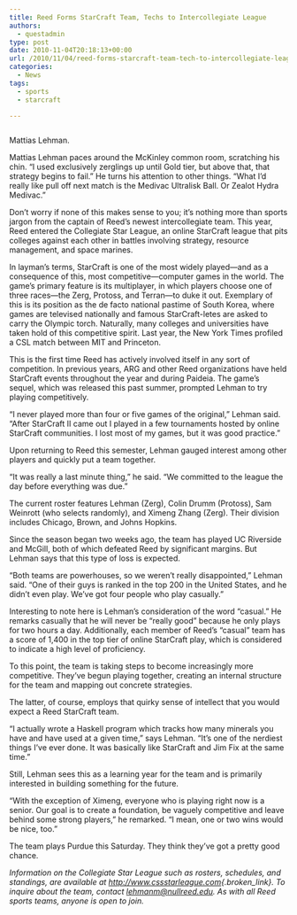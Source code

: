 ```yaml
---
title: Reed Forms StarCraft Team, Techs to Intercollegiate League
authors: 
  - questadmin
type: post
date: 2010-11-04T20:18:13+00:00
url: /2010/11/04/reed-forms-starcraft-team-tech-to-intercollegiate-league/
categories:
  - News
tags:
  - sports
  - starcraft

---
```

<div id="attachment_446" style="width: 183px" class="wp-caption alignleft">
  <a href="https://i1.wp.com/www.reedquest.org/wp-content/uploads/2010/11/starcraftmattias.jpg"><img class="size-full wp-image-446" title="starcraftmattias" src="https://i1.wp.com/www.reedquest.org/wp-content/uploads/2010/11/starcraftmattias.jpg?resize=173%2C230" alt="" data-recalc-dims="1" /></a>
  
  <p class="wp-caption-text">
    Mattias Lehman.
  </p>
</div>

Mattias Lehman paces around the McKinley common room, scratching his chin. &#8220;I used exclusively zerglings up until Gold tier, but above that, that strategy begins to fail.&#8221; He turns his attention to other things. &#8220;What I’d really like pull off next match is the Medivac Ultralisk Ball. Or Zealot Hydra Medivac.&#8221;

Don’t worry if none of this makes sense to you; it’s nothing more than sports jargon from the captain of Reed’s newest intercollegiate team. This year, Reed entered the Collegiate Star League, an online StarCraft league that pits colleges against each other in battles involving strategy, resource management, and space marines.

In layman’s terms, StarCraft is one of the most widely played—and as a consequence of this, most competitive—computer games in the world. The game’s primary feature is its multiplayer, in which players choose one of three races—the Zerg, Protoss, and Terran—to duke it out. Exemplary of this is its position as the de facto national pastime of South Korea, where games are televised nationally and famous StarCraft-letes are asked to carry the Olympic torch. Naturally, many colleges and universities have taken hold of this competitive spirit. Last year, the New York Times profiled a CSL match between MIT and Princeton.

This is the first time Reed has actively involved itself in any sort of competition. In previous years, ARG and other Reed organizations have held StarCraft events throughout the year and during Paideia. The game’s sequel, which was released this past summer, prompted Lehman to try playing competitively.

“I never played more than four or five games of the original,” Lehman said. “After StarCraft II came out I played in a few tournaments hosted by online StarCraft communities. I lost most of my games, but it was good practice.”

Upon returning to Reed this semester, Lehman gauged interest among other players and quickly put a team together.

“It was really a last minute thing,” he said. “We committed to the league the day before everything was due.”

The current roster features Lehman (Zerg), Colin Drumm (Protoss), Sam Weinrott (who selects randomly), and Ximeng Zhang (Zerg). Their division includes Chicago, Brown, and Johns Hopkins.

Since the season began two weeks ago, the team has played UC Riverside and McGill, both of which defeated Reed by significant margins. But Lehman says that this type of loss is expected.

“Both teams are powerhouses, so we weren’t really disappointed,” Lehman said. “One of their guys is ranked in the top 200 in the United States, and he didn’t even play. We’ve got four people who play casually.”

Interesting to note here is Lehman’s consideration of the word “casual.” He remarks casually that he will never be “really good” because he only plays for two hours a day. Additionally, each member of Reed’s “casual” team has a score of 1,400 in the top tier of online StarCraft play, which is considered to indicate a high level of proficiency.

To this point, the team is taking steps to become increasingly more competitive. They’ve begun playing together, creating an internal structure for the team and mapping out concrete strategies.

The latter, of course, employs that quirky sense of intellect that you would expect a Reed StarCraft team.

“I actually wrote a Haskell program which tracks how many minerals you have and have used at a given time,” says Lehman. “It’s one of the nerdiest things I’ve ever done. It was basically like StarCraft and Jim Fix at the same time.”

Still, Lehman sees this as a learning year for the team and is primarily interested in building something for the future.

“With the exception of Ximeng, everyone who is playing right now is a senior. Our goal is to create a foundation, be vaguely competitive and leave behind some strong players,” he remarked. “I mean, one or two wins would be nice, too.”

The team plays Purdue this Saturday. They think they’ve got a pretty good chance.

_Information on the Collegiate Star League such as rosters, schedules, and standings, are available at <http://www.cssstarleague.com>{.broken_link}. To inquire about the team, contact [&#x6c;&#x65;&#x68;&#x6d;&#x61;&#x6e;&#x6d;&#x40;<span class="oe_displaynone">null</span>&#x72;&#x65;&#x65;&#x64;&#x2e;&#x65;&#x64;&#x75;][1]. As with all Reed sports teams, anyone is open to join._

 [1]: mailto:&#x6c;&#x65;&#x68;&#x6d;&#x61;&#x6e;&#x6d;&#x40;&#x72;&#x65;&#x65;&#x64;&#x2e;&#x65;&#x64;&#x75;